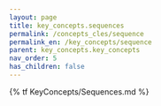 ```yaml
---
layout: page
title: key_concepts.sequences
permalink: /concepts_cles/sequence
permalink_en: /key_concepts/sequence
parent: key_concepts.key_concepts
nav_order: 5
has_children: false
---
```


{% tf KeyConcepts/Sequences.md %}